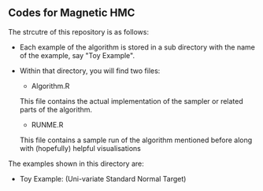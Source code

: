 ## Codes for Magnetic HMC

The strcutre of this repository is as follows:

- Each example of the algorithm is stored in a sub directory with the name of the example, say "Toy Example".

- Within that directory, you will find two files:
	- Algorithm.R

	This file contains the actual implementation of the sampler or related parts of the algorithm.

	- RUNME.R

	This file contains a sample run of the algorithm mentioned before along with (hopefully) helpful visualisations 


The examples shown in this directory are:
- Toy Example: (Uni-variate Standard Normal Target)

